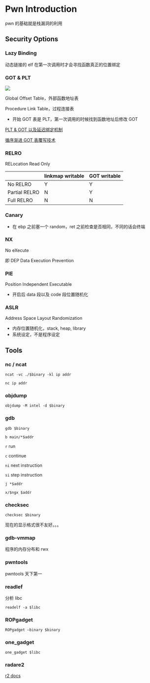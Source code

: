 # Pwn Introduction

pwn 的基础就是栈漏洞的利用

## Security Options

### Lazy Binding

动态链接的 elf 在第一次调用时才会寻找函数真正的位置绑定

### GOT & PLT

![](image-20200716102311703.png)

Global Offset Table，外部函数地址表

Procedure Link Table，过程连接表

- 开始 GOT 表是 PLT，第一次调用的时候找到函数地址后修改 GOT

[PLT & GOT 以及延迟绑定机制](https://bbs.pediy.com/thread-257545.htm)

[循序渐进 GOT 表覆写技术](https://www.freebuf.com/vuls/241503.html)

### RELRO

RELocation Read Only

|               | linkmap writable | GOT writable |
| ------------- | ---------------- | ------------ |
| No RELRO      | Y                | Y            |
| Partial RELRO | N                | Y            |
| Full RELRO    | N                | N            |

### Canary

-  在 ebp 之前塞一个 random，ret 之前检查是否相同，不同的话会终端

### NX

No eXecute

即 DEP Data Execution Prevention

### PIE

 Position Independent Executable

- 开启后 data 段以及 code 段位置随机化

### ASLR

Address Space Layout Randomization

- 内存位置随机化，stack, heap, library
- 系统设定，不是程序设定

## Tools

### nc / ncat

`ncat -vc ./$binary -kl ip addr`

`nc ip addr`

### objdump

`objdump -M intel -d $binary`

### gdb

`gdb $binary`

`b main/*$addr`

`r` run

`c` continue

`ni` next instruction

`si` step instruction

`j *$addr`

`x/$ngx $addr`

### checksec

`checksec $binary`

现在的显示格式很不友好。。。

### gdb-vmmap

程序的内存分布和 rwx

### pwntools

pwntools 天下第一

### readlef

分析 libc

`readelf -a $libc`

### ROPgadget

`ROPgadget –binary $binary`

### one_gadget

`one_gadget $libc`

### radare2

[r2 docs](https://frozenkp.github.io/reverse/radare2/)

